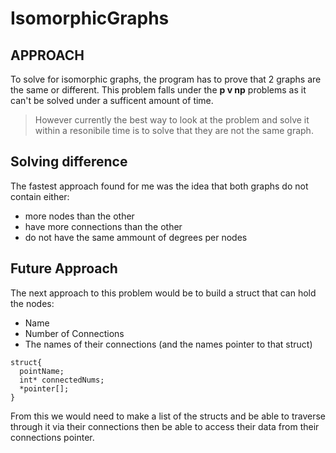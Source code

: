# IsomorphicGraphs

## APPROACH

To solve for isomorphic graphs, the program has to prove that 2 graphs
are the same or different. This problem falls under the **p v np** problems as it can't be solved under a sufficent amount of time. 
> However currently the best way to look at the problem and solve it within a resonibile time
is to solve that they are not the same graph.

## Solving difference

The fastest approach found for me was the idea that both graphs do not contain either:
- more nodes than the other
- have more connections than the other
- do not have the same ammount of degrees per nodes

## Future Approach

The next approach to this problem would be to build a struct that can hold the nodes:
- Name
- Number of Connections
- The names of their connections (and the names pointer to that struct)
```
struct{
  pointName;
  int* connectedNums;
  *pointer[];
}
```

From this we would need to make a list of the structs and be able to traverse through it
via their connections then be able to access their data from their connections pointer.


